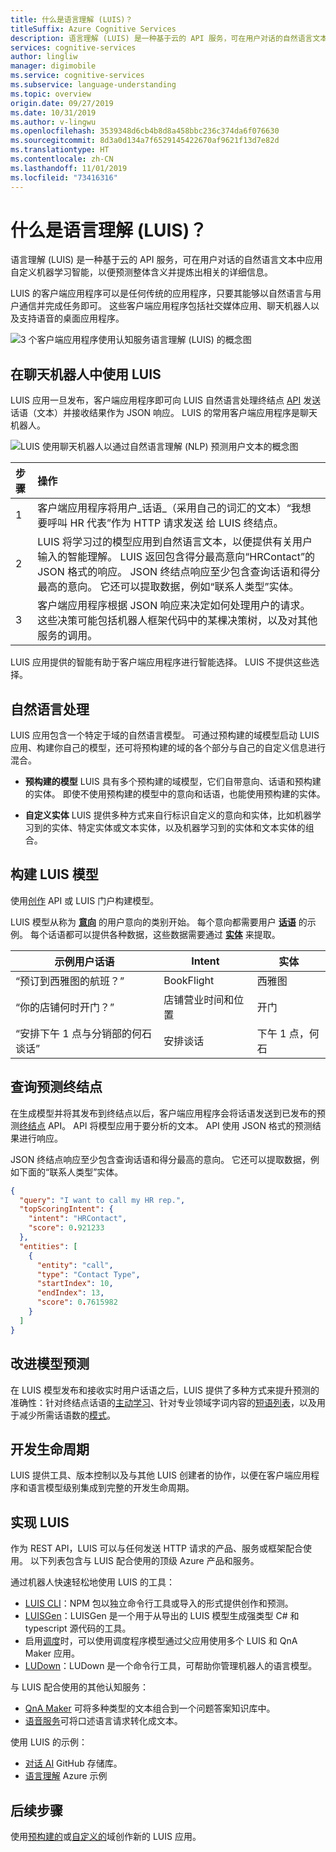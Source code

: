 ```yaml
---
title: 什么是语言理解 (LUIS)？
titleSuffix: Azure Cognitive Services
description: 语言理解 (LUIS) 是一种基于云的 API 服务，可在用户对话的自然语言文本中应用自定义机器学习智能，以便预测整体含义并提炼出相关的详细信息。
services: cognitive-services
author: lingliw
manager: digimobile
ms.service: cognitive-services
ms.subservice: language-understanding
ms.topic: overview
origin.date: 09/27/2019
ms.date: 10/31/2019
ms.author: v-lingwu
ms.openlocfilehash: 3539348d6cb4b8d8a458bbc236c374da6f076630
ms.sourcegitcommit: 8d3a0d134a7f6529145422670af9621f13d7e82d
ms.translationtype: HT
ms.contentlocale: zh-CN
ms.lasthandoff: 11/01/2019
ms.locfileid: "73416316"
---
```

# <a name="what-is-language-understanding-luis"></a>什么是语言理解 (LUIS)？

语言理解 (LUIS) 是一种基于云的 API 服务，可在用户对话的自然语言文本中应用自定义机器学习智能，以便预测整体含义并提炼出相关的详细信息。 

LUIS 的客户端应用程序可以是任何传统的应用程序，只要其能够以自然语言与用户通信并完成任务即可。 这些客户端应用程序包括社交媒体应用、聊天机器人以及支持语音的桌面应用程序。  

![3 个客户端应用程序使用认知服务语言理解 (LUIS) 的概念图](./media/luis-overview/luis-entry-point.png "3 个客户端应用程序使用认知服务语言理解 (LUIS) 的概念图")

## <a name="use-luis-in-a-chat-bot"></a>在聊天机器人中使用 LUIS

<a name="Accessing-LUIS"></a>

LUIS 应用一旦发布，客户端应用程序即可向 LUIS 自然语言处理终结点 [API][endpoint-apis] 发送话语（文本）并接收结果作为 JSON 响应。 LUIS 的常用客户端应用程序是聊天机器人。


![LUIS 使用聊天机器人以通过自然语言理解 (NLP) 预测用户文本的概念图](./media/luis-overview/luis-overview-process-2.png "LUIS 使用聊天机器人以通过自然语言理解 (NLP) 预测用户文本的概念图")

|步骤|操作|
|:--|:--|
|1|客户端应用程序将用户_话语_（采用自己的词汇的文本）“我想要呼叫 HR 代表”作为 HTTP 请求发送 给 LUIS 终结点。|
|2|LUIS 将学习过的模型应用到自然语言文本，以便提供有关用户输入的智能理解。 LUIS 返回包含得分最高意向“HRContact”的 JSON 格式的响应。 JSON 终结点响应至少包含查询话语和得分最高的意向。 它还可以提取数据，例如“联系人类型”实体。|
|3|客户端应用程序根据 JSON 响应来决定如何处理用户的请求。 这些决策可能包括机器人框架代码中的某棵决策树，以及对其他服务的调用。 |

LUIS 应用提供的智能有助于客户端应用程序进行智能选择。 LUIS 不提供这些选择。 

<a name="Key-LUIS-concepts"></a>
<a name="what-is-a-luis-model"></a>

## <a name="natural-language-processing"></a>自然语言处理

LUIS 应用包含一个特定于域的自然语言模型。 可通过预构建的域模型启动 LUIS 应用、构建你自己的模型，还可将预构建的域的各个部分与自己的自定义信息进行混合。

* **预构建的模型** LUIS 具有多个预构建的域模型，它们自带意向、话语和预构建的实体。 即使不使用预构建的模型中的意向和话语，也能使用预构建的实体。 

* **自定义实体** LUIS 提供多种方式来自行标识自定义的意向和实体，比如机器学习到的实体、特定实体或文本实体，以及机器学习到的实体和文本实体的组合。

## <a name="build-the-luis-model"></a>构建 LUIS 模型
使用[创作](https://aka.ms/luis-authoring-apis) API 或 LUIS 门户构建模型。

LUIS 模型从称为 **[意向](luis-concept-intent.md)** 的用户意向的类别开始。 每个意向都需要用户 **[话语](luis-concept-utterance.md)** 的示例。 每个话语都可以提供各种数据，这些数据需要通过 **[实体](luis-concept-entity-types.md)** 来提取。 

|示例用户话语|Intent|实体|
|-----------|-----------|-----------|
|“预订到西雅图的航班？” |BookFlight|西雅图|
|“你的店铺何时开门？” |店铺营业时间和位置|开门|
|“安排下午 1 点与分销部的何石谈话”  |安排谈话|下午 1 点，何石|

## <a name="query-prediction-endpoint"></a>查询预测终结点

在生成模型并将其发布到终结点以后，客户端应用程序会将话语发送到已发布的预测[终结点](https://aka.ms/luis-endpoint-apis) API。 API 将模型应用于要分析的文本。 API 使用 JSON 格式的预测结果进行响应。  

JSON 终结点响应至少包含查询话语和得分最高的意向。 它还可以提取数据，例如下面的“联系人类型”实体。  

```JSON
{
  "query": "I want to call my HR rep.",
  "topScoringIntent": {
    "intent": "HRContact",
    "score": 0.921233
  },
  "entities": [
    {
      "entity": "call",
      "type": "Contact Type",
      "startIndex": 10,
      "endIndex": 13,
      "score": 0.7615982
    }
  ]
}
```

## <a name="improve-model-prediction"></a>改进模型预测

在 LUIS 模型发布和接收实时用户话语之后，LUIS 提供了多种方式来提升预测的准确性：针对终结点话语的[主动学习](luis-concept-review-endpoint-utterances.md)、针对专业领域字词内容的[短语列表](luis-concept-feature.md)，以及用于减少所需话语数的[模式](luis-concept-patterns.md)。

<a name="using-luis"></a>

## <a name="development-lifecycle"></a>开发生命周期
LUIS 提供工具、版本控制以及与其他 LUIS 创建者的协作，以便在客户端应用程序和语言模型级别集成到完整的开发生命周期。 

## <a name="implementing-luis"></a>实现 LUIS
作为 REST API，LUIS 可以与任何发送 HTTP 请求的产品、服务或框架配合使用。 以下列表包含与 LUIS 配合使用的顶级 Azure 产品和服务。

通过机器人快速轻松地使用 LUIS 的工具：
* [LUIS CLI](https://github.com/Microsoft/botbuilder-tools/tree/master/packages/LUIS)：NPM 包以独立命令行工具或导入的形式提供创作和预测。 
* [LUISGen](https://github.com/Microsoft/botbuilder-tools/tree/master/packages/LUISGen)：LUISGen 是一个用于从导出的 LUIS 模型生成强类型 C# 和 typescript 源代码的工具。
* 启用[调度](https://aka.ms/dispatch-tool)时，可以使用调度程序模型通过父应用使用多个 LUIS 和 QnA Maker 应用。
* [LUDown](https://github.com/Microsoft/botbuilder-tools/tree/master/packages/Ludown)：LUDown 是一个命令行工具，可帮助你管理机器人的语言模型。

与 LUIS 配合使用的其他认知服务：
* [QnA Maker][qnamaker] 可将多种类型的文本组合到一个问题答案知识库中。
* [语音服务](../Speech-Service/overview.md)可将口述语言请求转化成文本。 

使用 LUIS 的示例：
* [对话 AI](https://github.com/Microsoft/AI) GitHub 存储库。
* [语言理解](https://github.com/Azure-Samples/cognitive-services-language-understanding) Azure 示例

## <a name="next-steps"></a>后续步骤

使用[预构建的](luis-get-started-create-app.md)或[自定义的](luis-quickstart-intents-only.md)域创作新的 LUIS 应用。 

[bot-framework]: https://docs.microsoft.com/bot-framework/
[flow]: https://docs.microsoft.com/connectors/luis/
[authoring-apis]: https://aka.ms/luis-authoring-api
[endpoint-apis]: https://aka.ms/luis-endpoint-apis
[qnamaker]: https://qnamaker.ai/




